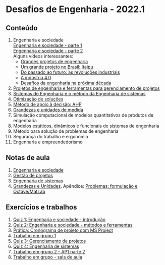 # Desafios de Engenharia - 2022.1

## Conteúdo   

1. Engenharia e sociedade   
[Engenharia e sociedade - parte 1](des_aulas/des_engenharia-sociedade.pdf)  
[Engenharia e sociedade - parte 2](des_aulas/des_engenharia-sociedade-2.pdf)  
Alguns vídeos interessantes:  
   - [Grandes projetos de engenharia](https://www.youtube.com/watch?v=gU485CESr4k)  
   - [Um grande projeto no Brasil: Itaipu](https://www.youtube.com/watch?v=9uIaa2eOxhc)  
   - [Do passado ao futuro: as revoluções industriais](https://youtu.be/urq74GM5smg)  
   - [A indústria 4.0](https://youtu.be/RPC7yo99Nxs)  
   - [Desafios da engenharia na próxima década](https://www.youtube.com/watch?v=kH96qhxfCpg)  
4.  [Projetos de engenharia e ferramentas para gerenciamento de projetos](des_aulas/des_gerencia_projetos.pdf)
5.  [Sistemas de Engenharia e o método da Engenharia de sistemas](des_aulas/des_engenharia_sistemas.pdf)
6.  [Otimização de soluções](des_aulas/des_solucao_otima.pdf)
7.  [Método de apoio à decisão: AHP](des_aulas/des_ahp.pdf)
8.  [Grandezas e unidades de medida](des_aulas/des_grandezas_unidades.pdf)
9.  Simulação computacional de modelos quantitativos de produtos de engenharia 
10.  Modelos estáticos, dinâmicos e funcionais de sistemas de engenharia
11.  Método para solução de problemas de engenharia
12. Segurança do trabalho e ergonomia
13. Engenharia e empreendedorismo

## Notas de aula
1. [Engenharia e sociedade](des_aulas/notas/des_engenharia_sociedade.md)
2. [Gestão de projetos](des_aulas/notas/des_projetos.md)
3. [Engenharia de sistemas](des_aulas/notas/des_engenharia_sistemas.md)
4. [Grandezas e Unidades](des_aulas/notas/desafios_nota_grandezas_unidades_apendice.pdf). Apêndice: [Problemas: formulação e Octave/MatLab](des_aulas/notas/desafios_nota_grandezas_unidades_apendice.pdf) 


## Exercícios e trabalhos

1. [Quiz 1: Engenharia e sociedade - introdução](des_aulas/des_form_1.pdf)
2. [Quiz 2: Engenharia e sociedade - métodos e ferramentas](des_aulas/des_form_2.pdf)
3. [Prática: Cronograma de projeto com MS Project](des_aulas/des_praticaMSProject.md)   
4. [Trabalho em grupo 1](des_aulas/des_trabalho_1.pdf)
5. [Quiz 3: Gerenciamento de projetos](des_aulas/des_form3.pdf)
6. [Quiz 4: Engenharia de sistemas](des_aulas/des_form4.pdf)
7. [Trabalho em grupo 2 - AP1 parte 2](des_aulas/desafios_AP1_trabalho.pdf)
8. [Trabalho em grupo - sala de aula](des_aulas/des_trabalho_3.pdf)
